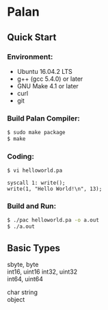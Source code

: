 # Palan

## Quick Start
### Environment:
* Ubuntu 16.04.2 LTS
* g++ (gcc 5.4.0) or later
* GNU Make 4.1 or later
* curl
* git

### Build Palan Compiler:
```sh
$ sudo make package
$ make
```

### Coding:
```sh
$ vi helloworld.pa
```
```
syscall 1: write();
write(1, "Hello World!\n", 13);
```

### Build and Run:
```sh
$ ./pac helloworld.pa -o a.out
$ ./a.out
```

## Basic Types
sbyte, byte  
int16, uint16 
int32, uint32  
int64, uint64  
  
char
string  
object  
